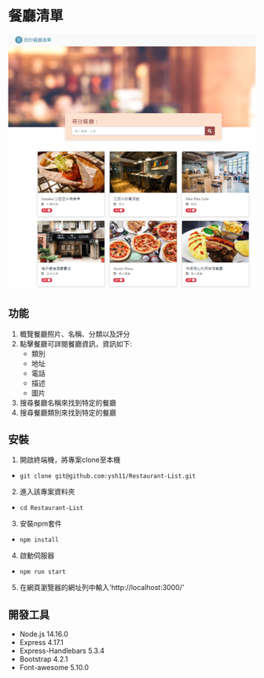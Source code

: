 # 餐廳清單

![alt text](https://github.com/ysh11/Restaurant-List/blob/master/restaurants.PNG)

## 功能
1. 概覽餐廳照片、名稱、分類以及評分
2. 點擊餐廳可詳閱餐廳資訊，資訊如下:
    - 類別
    - 地址
    - 電話
    - 描述
    - 圖片
3. 搜尋餐廳名稱來找到特定的餐廳
4. 搜尋餐廳類別來找到特定的餐廳
  
## 安裝
1. 開啟終端機，將專案clone至本機
  - `git clone git@github.com:ysh11/Restaurant-List.git`
2. 進入該專案資料夾
  - `cd Restaurant-List`
3. 安裝npm套件
  - `npm install`
4. 啟動伺服器
  - `npm run start`
5. 在網頁瀏覽器的網址列中輸入'http://localhost:3000/'

## 開發工具
* Node.js 14.16.0
* Express 4.17.1
* Express-Handlebars 5.3.4
* Bootstrap 4.2.1
* Font-awesome 5.10.0
